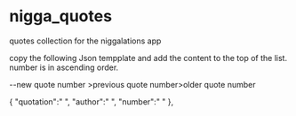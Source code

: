 # nigga_quotes
quotes collection for the niggalations app


copy the following Json tempplate and add the content to the top of the list.
number is in ascending order.

--new quote number >previous quote number>older quote number

{
"quotation":" ", 
"author":" ",
"number":" "
},
